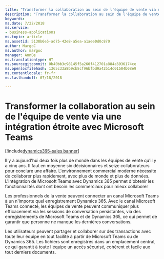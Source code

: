 ```yaml
---
title: "Transformer la collaboration au sein de l'équipe de vente via une intégration étroite avec Microsoft Teams"
description: "Transformer la collaboration au sein de l'équipe de vente via une intégration étroite avec Microsoft Teams"
keywords: 
ms.date: 7/22/2018
ms.service:
- business-applications
ms.topic: article
ms.assetid: 5138b6e5-ad75-42e8-a5ea-a1aee0d0c870
author: MargoC
ms.author: margoc
manager: AnnBe
ms.translationtype: HT
ms.sourcegitcommit: 0b40bb3c98145f5a260f412701a884a5936174ce
ms.openlocfilehash: 1365c33a8b9cb8cf96bfbd9a42b14c01504b08e9
ms.contentlocale: fr-fr
ms.lasthandoff: 07/18/2018

---
```


# <a name="transform-sales-team-collaboration-through-tight-integration-with-microsoft-teams"></a>Transformer la collaboration au sein de l'équipe de vente via une intégration étroite avec Microsoft Teams

[!include[dynamics365-sales banner](../includes/dynamics365-sales.md)]




Il y a aujourd'hui deux fois plus de monde dans les équipes de vente qu'il y a cinq ans. Il faut en moyenne six décisionnaires et seize collaborateurs pour conclure une affaire. L'environnement commercial moderne nécessite de collaborer plus rapidement, avec plus de monde et plus de données. L'intégration de Microsoft Teams avec Dynamics 365 permet d'obtenir les fonctionnalités dont ont besoin les commerciaux pour mieux collaborer
 
Les professionnels de la vente peuvent connecter un canal Microsoft Teams à un n'importe quel enregistrement Dynamics 365. Avec le canal Microsoft Teams connecté, les équipes de vente peuvent communiquer plus efficacement via les sessions de conversation persistantes, via des enregistrements de Microsoft Teams et de Dynamics 365, ce qui permet de garantir que personne ne manque les dernières conversations. 
 
Les utilisateurs peuvent partager et collaborer sur des transactions avec toute leur équipe en tout facilité à partir de Microsoft Teams ou de Dynamics 365. Les fichiers sont enregistrés dans un emplacement central, ce qui garantit à toute l'équipe un accès sécurisé, cohérent et facile aux tout derniers documents. 


